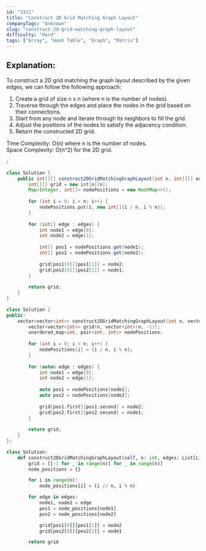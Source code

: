 ```yaml
---
id: "3311"
title: "Construct 2D Grid Matching Graph Layout"
companyTags: "Unknown"
slug: "construct-2d-grid-matching-graph-layout"
difficulty: "Hard"
tags: ["Array", "Hash Table", "Graph", "Matrix"]
---
```


## Explanation:
To construct a 2D grid matching the graph layout described by the given edges, we can follow the following approach:
1. Create a grid of size n x n (where n is the number of nodes).
2. Traverse through the edges and place the nodes in the grid based on their connections.
3. Start from any node and iterate through its neighbors to fill the grid.
4. Adjust the positions of the nodes to satisfy the adjacency condition.
5. Return the constructed 2D grid.

Time Complexity: O(n) where n is the number of nodes.  
Space Complexity: O(n^2) for the 2D grid.

:

```java
class Solution {
    public int[][] construct2DGridMatchingGraphLayout(int n, int[][] edges) {
        int[][] grid = new int[n][n];
        Map<Integer, int[]> nodePositions = new HashMap<>();
        
        for (int i = 0; i < n; i++) {
            nodePositions.put(i, new int[]{i / n, i % n});
        }
        
        for (int[] edge : edges) {
            int node1 = edge[0];
            int node2 = edge[1];
            
            int[] pos1 = nodePositions.get(node1);
            int[] pos2 = nodePositions.get(node2);
            
            grid[pos1[0]][pos1[1]] = node2;
            grid[pos2[0]][pos2[1]] = node1;
        }
        
        return grid;
    }
}
```

```cpp
class Solution {
public:
    vector<vector<int>> construct2DGridMatchingGraphLayout(int n, vector<vector<int>>& edges) {
        vector<vector<int>> grid(n, vector<int>(n, -1));
        unordered_map<int, pair<int, int>> nodePositions;
        
        for (int i = 0; i < n; i++) {
            nodePositions[i] = {i / n, i % n};
        }
        
        for (auto& edge : edges) {
            int node1 = edge[0];
            int node2 = edge[1];
            
            auto pos1 = nodePositions[node1];
            auto pos2 = nodePositions[node2];
            
            grid[pos1.first][pos1.second] = node2;
            grid[pos2.first][pos2.second] = node1;
        }
        
        return grid;
    }
};
```

```python
class Solution:
    def construct2DGridMatchingGraphLayout(self, n: int, edges: List[List[int]]) -> List[List[int]]:
        grid = [[-1 for _ in range(n)] for _ in range(n)]
        node_positions = {}

        for i in range(n):
            node_positions[i] = (i // n, i % n)

        for edge in edges:
            node1, node2 = edge
            pos1 = node_positions[node1]
            pos2 = node_positions[node2]

            grid[pos1[0]][pos1[1]] = node2
            grid[pos2[0]][pos2[1]] = node1

        return grid
```